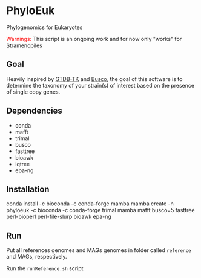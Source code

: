# PhyloEuk

Phylogenomics for Eukaryotes

<span style="color:red"> Warnings: </span>
This script is an ongoing work and for now only "works" for Stramenopiles

## Goal

Heavily inspired by [GTDB-TK](https://github.com/Ecogenomics/GTDBTk) and [Busco](https://busco.ezlab.org/), the goal of this software is to determine the taxonomy of your strain(s) of interest based on the presence of single copy genes.

## Dependencies

* conda
* mafft
* trimal
* busco
* fasttree
* bioawk
* iqtree
* epa-ng

## Installation

conda install -c bioconda -c conda-forge mamba
mamba create -n phyloeuk -c bioconda -c conda-forge trimal mamba mafft busco=5 fasttree perl-bioperl perl-file-slurp bioawk epa-ng

## Run

Put all references genomes and MAGs genomes in folder called `reference` and MAGs, respectively.

Run the `runReference.sh` script
